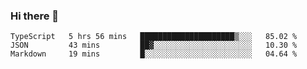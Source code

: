### Hi there 👋

<!--
**akosbalasko/akosbalasko** is a ✨ _special_ ✨ repository because its `README.md` (this file) appears on your GitHub profile.

Here are some ideas to get you started:

- 🔭 I’m currently working on ...
- 🌱 I’m currently learning ...
- 👯 I’m looking to collaborate on ...
- 🤔 I’m looking for help with ...
- 💬 Ask me about ...
- 📫 How to reach me: ...
- 😄 Pronouns: ...
- ⚡ Fun fact: ...
-->
<!--START_SECTION:waka-->
```text
TypeScript   5 hrs 56 mins   █████████████████████▒░░░   85.02 % 
JSON         43 mins         ██▓░░░░░░░░░░░░░░░░░░░░░░   10.30 % 
Markdown     19 mins         █░░░░░░░░░░░░░░░░░░░░░░░░   04.64 % 
```
<!--END_SECTION:waka-->
